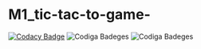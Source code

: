# M1_tic-tac-to-game-
[![Codacy Badge](https://app.codacy.com/project/badge/Grade/f37dc163aedf42d19db2ee4c2959dade)](https://www.codacy.com/gh/Sakshi016/M1_tic-tac-to-game-/dashboard?utm_source=github.com&amp;utm_medium=referral&amp;utm_content=Sakshi016/M1_tic-tac-to-game-&amp;utm_campaign=Badge_Grade)
![Codiga Badeges](https://api.codiga.io/project/31203/score/svg)
![Codiga Badeges](https://api.codiga.io/project/31203/status/svg)
